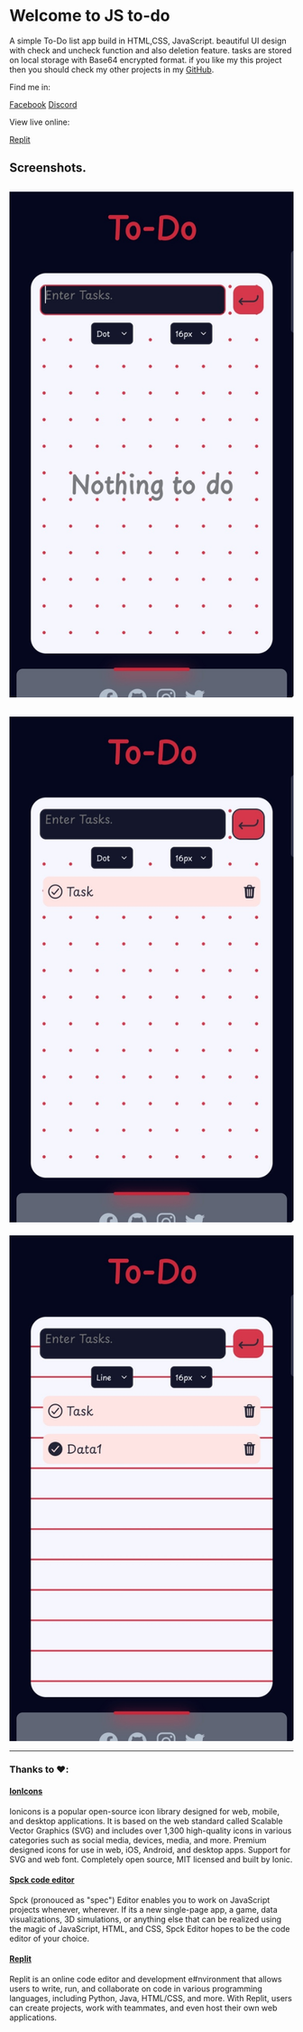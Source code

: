 # Welcome to JS to-do
A simple To-Do list app build in HTML,CSS, JavaScript. beautiful UI design with check and uncheck function and also deletion feature. tasks are stored on local storage with Base64 encrypted format. if you like my this project then you should check my other projects in my [GitHub](https://github.com/Eshankhan796).

Find me in:

[Facebook](https://www.facebook.com/siddek.ek.796)
[Discord](https://discord.com/users/823495729841831947)

View live online:

[Replit](https://8acd8ac4-ca0e-47bf-813e-cd12fcd9fc18-00-1k8h9x4tpjclo.sisko.replit.dev/)

## Screenshots.

![UI](/Screenshot_20231221-142605_Chrome.jpg)
---
![Task UI](/Screenshot_20231221-142616_Chrome.jpg)
---
![Features](/Screenshot_20231221-142644_Chrome.jpg)


---

### Thanks to ❤️:
#### [IonIcons](https://ionic.io/ionicons/)
Ionicons is a popular open-source icon library designed for web, mobile, and desktop applications. It is based on the web standard called Scalable Vector Graphics (SVG) and includes over 1,300 high-quality icons in various categories such as social media, devices, media, and more. Premium designed icons for use in web, iOS, Android, and desktop apps. Support for SVG and web font. Completely open source, MIT licensed and built by Ionic.
#### [Spck code editor](https://spck.io/)
Spck (pronouced as "spec") Editor enables you to work on JavaScript projects whenever, wherever. If its a new single-page app, a game, data visualizations, 3D simulations, or anything else that can be realized using the magic of JavaScript, HTML, and CSS, Spck Editor hopes to be the code editor of your choice.
#### [Replit](https://replit.com/)
Replit is an online code editor and development e#nvironment that allows users to write, run, and collaborate on code in various programming languages, including Python, Java, HTML/CSS, and more. With Replit, users can create projects, work with teammates, and even host their own web applications.